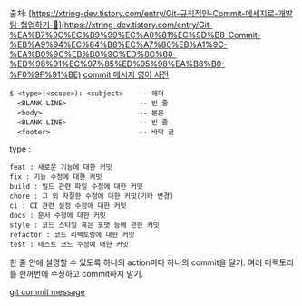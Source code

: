 출처: [https://xtring-dev.tistory.com/entry/Git-규칙적인-Commit-메세지로-개발팀-협업하기-👾](https://xtring-dev.tistory.com/entry/Git-%EA%B7%9C%EC%B9%99%EC%A0%81%EC%9D%B8-Commit-%EB%A9%94%EC%84%B8%EC%A7%80%EB%A1%9C-%EA%B0%9C%EB%B0%9C%ED%8C%80-%ED%98%91%EC%97%85%ED%95%98%EA%B8%B0-%F0%9F%91%BE) 
[commit 메시지 영어 사전](https://blog.ull.im/engineering/2019/03/10/logs-on-git.html)


```
$ <type>(<scope>): <subject>    -- 헤더
  <BLANK LINE>                  -- 빈 줄
  <body>                        -- 본문
  <BLANK LINE>                  -- 빈 줄
  <footer>                      -- 바닥 글
```

type :
```
feat : 새로운 기능에 대한 커밋
fix : 기능 수정에 대한 커밋
build : 빌드 관련 파일 수정에 대한 커밋
chore : 그 외 자잘한 수정에 대한 커밋(기타 변경)
ci : CI 관련 설정 수정에 대한 커밋
docs : 문서 수정에 대한 커밋
style : 코드 스타일 혹은 포맷 등에 관한 커밋
refactor : 코드 리팩토링에 대한 커밋
test : 테스트 코드 수정에 대한 커밋
```


한 줄 안에 설명할 수 있도록 하나의 action마다 하나의 commit을 달기.
여러 디렉토리를 한꺼번에 수정하고 commit하지 말기.


[git commit message](https://github.com/joelparkerhenderson/git-commit-message)
